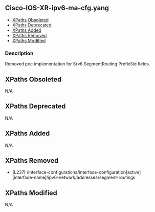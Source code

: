 ## Cisco-IOS-XR-ipv6-ma-cfg.yang

- [XPaths Obsoleted](#xpaths-obsoleted)
- [XPaths Deprecated](#xpaths-deprecated)
- [XPaths Added](#xpaths-added)
- [XPaths Removed](#xpaths-removed)
- [XPaths Modified](#xpaths-modified)

### Description

Removed poc implementation for Srv6 SegmentRouting PrefixSid fields.

## XPaths Obsoleted

N/A

## XPaths Deprecated

N/A

## XPaths Added

N/A

## XPaths Removed

- (L237)	/interface-configurations/interface-configuration[active][interface-name]/ipv6-network/addresses/segment-routings

## XPaths Modified

N/A

